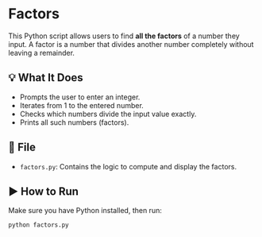 # Factors

This Python script allows users to find **all the factors** of a number they input. A factor is a number that divides another number completely without leaving a remainder.

## 💡 What It Does

- Prompts the user to enter an integer.
- Iterates from 1 to the entered number.
- Checks which numbers divide the input value exactly.
- Prints all such numbers (factors).

## 📁 File

- `factors.py`: Contains the logic to compute and display the factors.

## ▶️ How to Run

Make sure you have Python installed, then run:

```bash
python factors.py

